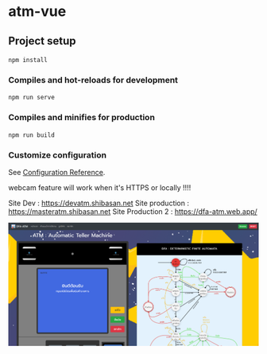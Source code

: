 # atm-vue

## Project setup
```
npm install
```

### Compiles and hot-reloads for development
```
npm run serve
```

### Compiles and minifies for production
```
npm run build
```

### Customize configuration
See [Configuration Reference](https://cli.vuejs.org/config/).

webcam feature will work when it's HTTPS or locally !!!!

Site Dev : https://devatm.shibasan.net
Site production : https://masteratm.shibasan.net
Site Production 2 : https://dfa-atm.web.app/


![enter image description here](https://raw.githubusercontent.com/thanatath/DFA-ATM-Simulator/master/Screenshot.png)
